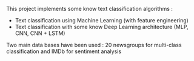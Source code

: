 This project implements some know text classification algorithms :

- Text classification using Machine Learning (with feature engineering)
- Text classification with some know Deep Learning architecture (MLP, CNN, CNN + LSTM)

Two main data bases have been used  :  20 newsgroups for multi-class classification and IMDb for sentiment analysis